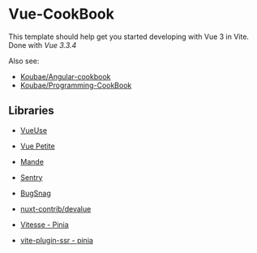 # Vue-CookBook

This template should help get you started developing with Vue 3 in Vite.
Done with _Vue 3.3.4_


Also see: 

* [Koubae/Angular-cookbook](https://github.com/Koubae/Angular-cookbook)
* [Koubae/Programming-CookBook](https://github.com/Koubae/Programming-CookBook)


Libraries
----------

* [VueUse](https://vueuse.org/)
* [Vue Petite](https://github.com/vuejs/petite-vue)
* [Mande](https://github.com/posva/mande)
* [Sentry](https://docs.sentry.io/)
* [BugSnag](https://docs.bugsnag.com/)
* [nuxt-contrib/devalue](https://github.com/nuxt-contrib/devalue)

* [Vitesse - Pinia](https://github.com/antfu/vitesse/blob/main/src/modules/pinia.ts)
* [vite-plugin-ssr - pinia](https://vite-plugin-ssr.com/pinia)